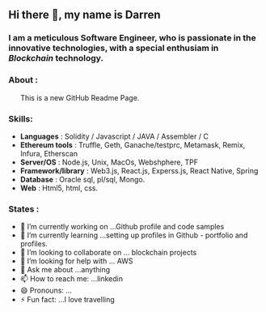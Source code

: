 ## Hi there 👋, my name is Darren

### I am a meticulous Software Engineer, who is passionate in the innovative technologies, with a special enthusiam in *Blockchain* technology.

### About : 
&nbsp; &nbsp; &nbsp; This is a new GitHub Readme Page. 

### Skills: 
   - **Languages**    : Solidity / Javascript / JAVA / Assembler / C
   - **Ethereum tools** : Truffle, Geth, Ganache/testprc, Metamask, Remix, Infura, Etherscan 
   - **Server/OS**      :  Node.js, Unix, MacOs, Webshphere, TPF
   - **Framework/library** : Web3.js, React.js, Experss.js, React Native, Spring 
   - **Database**       : Oracle sql, pl/sql, Mongo.
   - **Web**           : Html5, html, css.  

<!--
![](https://img.shields.io/badge/<Language>-<Solidity+javascript>-informational?style=flat&logo=<LOGO_NAME>&labelColor=violet&logoColor=white&color=2bbc8a)

![](https://img.shields.io/badge/<Web>-<html+css>-informational?style=flat&logo=<LOGO_NAME>&logoColor=white&color=2bbc8a)
-->

### States : 
- 🔭 I’m currently working on ...Github profile and code samples
- 🌱 I’m currently learning ...setting up profiles in Github - portfolio and profiles.
- 👯 I’m looking to collaborate on ... blockchain projects
- 🤔 I’m looking for help with ... AWS
- 💬 Ask me about ...anything
- 📫 How to reach me: ...linkedin
- 😄 Pronouns: ...
- ⚡ Fun fact: ...I love travelling


